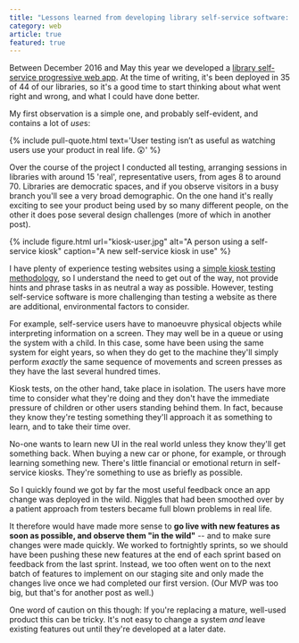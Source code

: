 ```yaml
---
title: "Lessons learned from developing library self-service software: User testing isn’t as good as user using"
category: web
article: true
featured: true
---
```


Between December 2016 and May this year we developed a [library self-service progressive web app](/2016/12/managing-self-service-project/). At the time of writing, it's been deployed in 35 of 44 of our libraries, so it's a good time to start thinking about what went right and wrong, and what I could have done better.

My first observation is a simple one, and probably self-evident, and contains a lot of <i>use</i>s:

{% include pull-quote.html text='User testing isn&#8217;t as useful as watching users use your product in real life. <span role="img" aria-label="A look of absolute shock">😲</span>' %}

Over the course of the project I conducted all testing, arranging sessions in libraries with around 15 'real', representative users, from ages 8 to around 70. Libraries are democratic spaces, and if you observe visitors in a busy branch you'll see a very broad demographic. On the one hand it's really exciting to see your product being used by so many different people, on the other it does pose several design challenges (more of which in another post).

{% include figure.html url="kiosk-user.jpg" alt="A person using a self-service kiosk" caption="A new self-service kiosk in use" %}

I have plenty of experience testing websites using a [simple kiosk testing methodology](https://www.nngroup.com/articles/why-you-only-need-to-test-with-5-users/), so I understand the need to get out of the way, not provide hints and phrase tasks in as neutral a way as possible. However, testing self-service software is more challenging than testing a website as there are additional, environmental factors to consider.

For example, self-service users have to manoeuvre physical objects while interpreting information on a screen. They may well be in a queue or using the system with a child. In this case, some have been using the same system for eight years, so when they do get to the machine they'll simply perform _exactly_ the same sequence of movements and screen presses as they have the last several hundred times.

Kiosk tests, on the other hand, take place in isolation. The users have more time to consider what they're doing and they don't have the immediate pressure of children or other users standing behind them. In fact, because they know they're testing something they'll approach it as something to learn, and to take their time over.

No-one wants to learn new UI in the real world unless they know they'll get something back. When buying a new car or phone, for example, or through learning something new. There's little financial or emotional return in self-service kiosks. They're something to use as briefly as possible.

So I quickly found we got by far the most useful feedback once an app change was deployed in the wild. Niggles that had been smoothed over by a patient approach from testers became full blown problems in real life.

It therefore would have made more sense to **go live with new features as soon as possible, and observe them "in the wild"** -- and to make sure changes were made quickly. We worked to fortnightly sprints, so we should have been pushing these new features at the end of each sprint based on feedback from the last sprint. Instead, we too often went on to the next batch of features to implement on our staging site and only made the changes live once we had completed our first version. (Our MVP was too big, but that's for another post as well.)

One word of caution on this though: If you're replacing a mature, well-used product this can be tricky. It's not easy to change a system *and* leave existing features out until they're developed at a later date.
